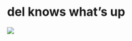 <!--
id: 91454815
link: http://tumblr.atmos.org/post/91454815/del-knows-whats-up
slug: del-knows-whats-up
date: Mon Mar 30 2009 21:18:33 GMT-0700 (PDT)
publish: 2009-03-030
tags: 
title: del knows what&#8217;s up
-->


del knows what&#8217;s up
=========================

![](http://www.tumblr.com/photo/1280/atmos/91454815/1/ZyX8UpfynlpmiturAFgpmbPv)

